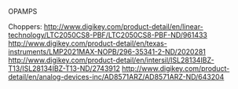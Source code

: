 OPAMPS

Choppers:
http://www.digikey.com/product-detail/en/linear-technology/LTC2050CS8-PBF/LTC2050CS8-PBF-ND/961433
http://www.digikey.com/product-detail/en/texas-instruments/LMP2021MAX-NOPB/296-35341-2-ND/2020281
http://www.digikey.com/product-detail/en/intersil/ISL28134IBZ-T13/ISL28134IBZ-T13-ND/2743912
http://www.digikey.com/product-detail/en/analog-devices-inc/AD8571ARZ/AD8571ARZ-ND/643204